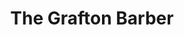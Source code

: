 ---
title: "The Grafton Barber"
url: /dublin/the-grafton-barber-anne-street-south/
shop: Friseur
---